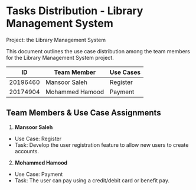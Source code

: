 # Tasks Distribution - Library Management System
Project:  the Library Management System 

This document outlines the use case distribution among the team members for the Library Management System project.


|    ID      | Team Member      | Use Cases                 |
| -----------| -----------------| --------------------------|
| 20196460   | Mansoor Saleh    |  Register                 |
| 20174904   | Mohammed Hamood  |  Payment                  |


## Team Members & Use Case Assignments

1.	**Mansoor Saleh**
  - Use Case: Register
  - Task: Develop the user registration feature to allow new users to create accounts.
    

2.	**Mohammed Hamood**
  - Use Case: Payment
  - Task: The user can pay using a credit/debit card or benefit pay.
